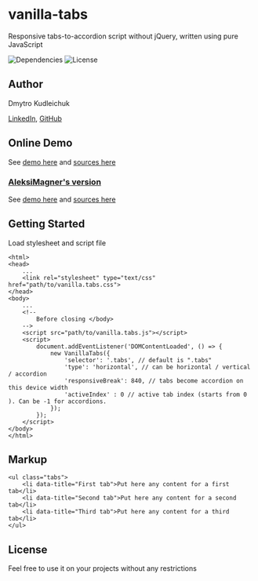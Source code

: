 # vanilla-tabs
Responsive tabs-to-accordion script without jQuery, written using pure JavaScript

<p>
<img src="https://img.shields.io/badge/dependencies-no-success.svg" alt="Dependencies" />
<img src="https://img.shields.io/badge/license-MIT-green.svg" alt="License" />
</p>

## Author

Dmytro Kudleichuk

<a href="https://www.linkedin.com/in/dmytro-kudleichuk/">LinkedIn</a>, <a href="https://github.com/DKudleichuk">GitHub</a>

## Online Demo

See <a href="https://adtc.github.io/vanilla-tabs/example.html">demo here</a> and <a href="https://github.com/ADTC/vanilla-tabs">sources here</a>

### [AleksiMagner's version](https://adtc.github.io/vanilla-tabs/AleksiMagner/)

See <a href="https://adtc.github.io/vanilla-tabs/AleksiMagner/example.html">demo here</a> and <a href="https://github.com/ADTC/vanilla-tabs/tree/master">sources here</a>

## Getting Started

Load stylesheet and script file

```
<html>
<head>
	...
	<link rel="stylesheet" type="text/css" href="path/to/vanilla.tabs.css">
</head>
<body>
	...
	<!--
		Before closing </body>
	-->
	<script src="path/to/vanilla.tabs.js"></script>
	<script>
		document.addEventListener('DOMContentLoaded', () => {
			new VanillaTabs({
				'selector': '.tabs', // default is ".tabs"
				'type': 'horizontal', // can be horizontal / vertical / accordion
				'responsiveBreak': 840, // tabs become accordion on this device width
				'activeIndex' : 0 // active tab index (starts from 0 ). Can be -1 for accordions.
			});
		});
	</script>
</body>
</html>
```

## Markup 

```
<ul class="tabs">
	<li data-title="First tab">Put here any content for a first tab</li>
	<li data-title="Second tab">Put here any content for a second tab</li>
	<li data-title="Third tab">Put here any content for a third tab</li>
</ul>
```

## License

Feel free to use it on your projects without any restrictions
